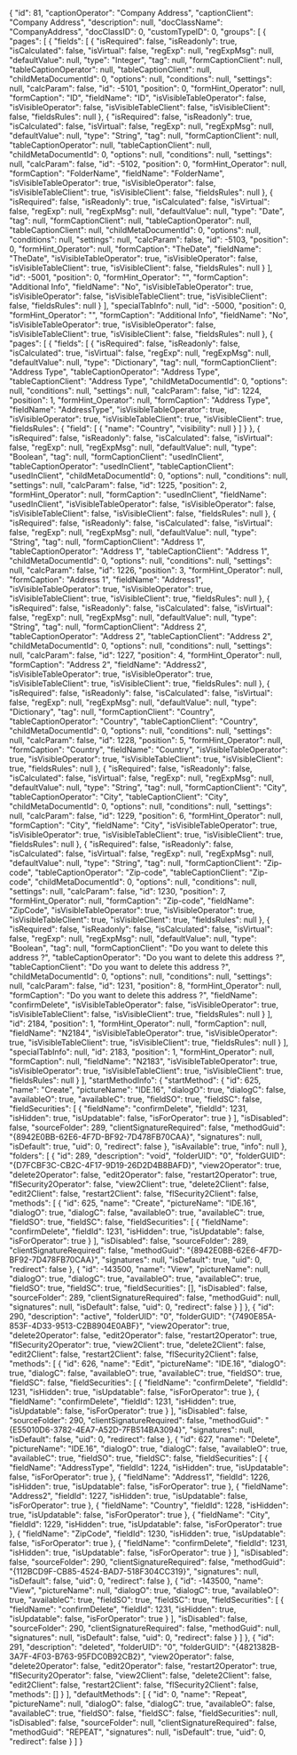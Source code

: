 {
    "id": 81,
    "captionOperator": "Company Address",
    "captionClient": "Company Address",
    "description": null,
    "docClassName": "CompanyAddress",
    "docClassID": 0,
    "customTypeID": 0,
    "groups": [
        {
            "pages": [
                {
                    "fields": [
                        {
                            "isRequired": false,
                            "isReadonly": true,
                            "isCalculated": false,
                            "isVirtual": false,
                            "regExp": null,
                            "regExpMsg": null,
                            "defaultValue": null,
                            "type": "Integer",
                            "tag": null,
                            "formCaptionClient": null,
                            "tableCaptionOperator": null,
                            "tableCaptionClient": null,
                            "childMetaDocumentId": 0,
                            "options": null,
                            "conditions": null,
                            "settings": null,
                            "calcParam": false,
                            "id": -5101,
                            "position": 0,
                            "formHint_Operator": null,
                            "formCaption": "ID",
                            "fieldName": "ID",
                            "isVisibleTableOperator": false,
                            "isVisibleOperator": false,
                            "isVisibleTableClient": false,
                            "isVisibleClient": false,
                            "fieldsRules": null
                        },
                        {
                            "isRequired": false,
                            "isReadonly": true,
                            "isCalculated": false,
                            "isVirtual": false,
                            "regExp": null,
                            "regExpMsg": null,
                            "defaultValue": null,
                            "type": "String",
                            "tag": null,
                            "formCaptionClient": null,
                            "tableCaptionOperator": null,
                            "tableCaptionClient": null,
                            "childMetaDocumentId": 0,
                            "options": null,
                            "conditions": null,
                            "settings": null,
                            "calcParam": false,
                            "id": -5102,
                            "position": 0,
                            "formHint_Operator": null,
                            "formCaption": "FolderName",
                            "fieldName": "FolderName",
                            "isVisibleTableOperator": true,
                            "isVisibleOperator": false,
                            "isVisibleTableClient": true,
                            "isVisibleClient": false,
                            "fieldsRules": null
                        },
                        {
                            "isRequired": false,
                            "isReadonly": true,
                            "isCalculated": false,
                            "isVirtual": false,
                            "regExp": null,
                            "regExpMsg": null,
                            "defaultValue": null,
                            "type": "Date",
                            "tag": null,
                            "formCaptionClient": null,
                            "tableCaptionOperator": null,
                            "tableCaptionClient": null,
                            "childMetaDocumentId": 0,
                            "options": null,
                            "conditions": null,
                            "settings": null,
                            "calcParam": false,
                            "id": -5103,
                            "position": 0,
                            "formHint_Operator": null,
                            "formCaption": "TheDate",
                            "fieldName": "TheDate",
                            "isVisibleTableOperator": true,
                            "isVisibleOperator": false,
                            "isVisibleTableClient": true,
                            "isVisibleClient": false,
                            "fieldsRules": null
                        }
                    ],
                    "id": -5001,
                    "position": 0,
                    "formHint_Operator": "",
                    "formCaption": "Additional Info",
                    "fieldName": "No",
                    "isVisibleTableOperator": true,
                    "isVisibleOperator": false,
                    "isVisibleTableClient": true,
                    "isVisibleClient": false,
                    "fieldsRules": null
                }
            ],
            "specialTabInfo": null,
            "id": -5000,
            "position": 0,
            "formHint_Operator": "",
            "formCaption": "Additional Info",
            "fieldName": "No",
            "isVisibleTableOperator": true,
            "isVisibleOperator": false,
            "isVisibleTableClient": true,
            "isVisibleClient": false,
            "fieldsRules": null
        },
        {
            "pages": [
                {
                    "fields": [
                        {
                            "isRequired": false,
                            "isReadonly": false,
                            "isCalculated": true,
                            "isVirtual": false,
                            "regExp": null,
                            "regExpMsg": null,
                            "defaultValue": null,
                            "type": "Dictionary",
                            "tag": null,
                            "formCaptionClient": "Address Type",
                            "tableCaptionOperator": "Address Type",
                            "tableCaptionClient": "Address Type",
                            "childMetaDocumentId": 0,
                            "options": null,
                            "conditions": null,
                            "settings": null,
                            "calcParam": false,
                            "id": 1224,
                            "position": 1,
                            "formHint_Operator": null,
                            "formCaption": "Address Type",
                            "fieldName": "AddressType",
                            "isVisibleTableOperator": true,
                            "isVisibleOperator": true,
                            "isVisibleTableClient": true,
                            "isVisibleClient": true,
                            "fieldsRules": {
                                "field": [
                                    {
                                        "name": "Country",
                                        "visibility": null
                                    }
                                ]
                            }
                        },
                        {
                            "isRequired": false,
                            "isReadonly": false,
                            "isCalculated": false,
                            "isVirtual": false,
                            "regExp": null,
                            "regExpMsg": null,
                            "defaultValue": null,
                            "type": "Boolean",
                            "tag": null,
                            "formCaptionClient": "usedInClient",
                            "tableCaptionOperator": "usedInClient",
                            "tableCaptionClient": "usedInClient",
                            "childMetaDocumentId": 0,
                            "options": null,
                            "conditions": null,
                            "settings": null,
                            "calcParam": false,
                            "id": 1225,
                            "position": 2,
                            "formHint_Operator": null,
                            "formCaption": "usedInClient",
                            "fieldName": "usedInClient",
                            "isVisibleTableOperator": false,
                            "isVisibleOperator": false,
                            "isVisibleTableClient": false,
                            "isVisibleClient": false,
                            "fieldsRules": null
                        },
                        {
                            "isRequired": false,
                            "isReadonly": false,
                            "isCalculated": false,
                            "isVirtual": false,
                            "regExp": null,
                            "regExpMsg": null,
                            "defaultValue": null,
                            "type": "String",
                            "tag": null,
                            "formCaptionClient": "Address 1",
                            "tableCaptionOperator": "Address 1",
                            "tableCaptionClient": "Address 1",
                            "childMetaDocumentId": 0,
                            "options": null,
                            "conditions": null,
                            "settings": null,
                            "calcParam": false,
                            "id": 1226,
                            "position": 3,
                            "formHint_Operator": null,
                            "formCaption": "Address 1",
                            "fieldName": "Address1",
                            "isVisibleTableOperator": true,
                            "isVisibleOperator": true,
                            "isVisibleTableClient": true,
                            "isVisibleClient": true,
                            "fieldsRules": null
                        },
                        {
                            "isRequired": false,
                            "isReadonly": false,
                            "isCalculated": false,
                            "isVirtual": false,
                            "regExp": null,
                            "regExpMsg": null,
                            "defaultValue": null,
                            "type": "String",
                            "tag": null,
                            "formCaptionClient": "Address 2",
                            "tableCaptionOperator": "Address 2",
                            "tableCaptionClient": "Address 2",
                            "childMetaDocumentId": 0,
                            "options": null,
                            "conditions": null,
                            "settings": null,
                            "calcParam": false,
                            "id": 1227,
                            "position": 4,
                            "formHint_Operator": null,
                            "formCaption": "Address 2",
                            "fieldName": "Address2",
                            "isVisibleTableOperator": true,
                            "isVisibleOperator": true,
                            "isVisibleTableClient": true,
                            "isVisibleClient": true,
                            "fieldsRules": null
                        },
                        {
                            "isRequired": false,
                            "isReadonly": false,
                            "isCalculated": false,
                            "isVirtual": false,
                            "regExp": null,
                            "regExpMsg": null,
                            "defaultValue": null,
                            "type": "Dictionary",
                            "tag": null,
                            "formCaptionClient": "Country",
                            "tableCaptionOperator": "Country",
                            "tableCaptionClient": "Country",
                            "childMetaDocumentId": 0,
                            "options": null,
                            "conditions": null,
                            "settings": null,
                            "calcParam": false,
                            "id": 1228,
                            "position": 5,
                            "formHint_Operator": null,
                            "formCaption": "Country",
                            "fieldName": "Country",
                            "isVisibleTableOperator": true,
                            "isVisibleOperator": true,
                            "isVisibleTableClient": true,
                            "isVisibleClient": true,
                            "fieldsRules": null
                        },
                        {
                            "isRequired": false,
                            "isReadonly": false,
                            "isCalculated": false,
                            "isVirtual": false,
                            "regExp": null,
                            "regExpMsg": null,
                            "defaultValue": null,
                            "type": "String",
                            "tag": null,
                            "formCaptionClient": "City",
                            "tableCaptionOperator": "City",
                            "tableCaptionClient": "City",
                            "childMetaDocumentId": 0,
                            "options": null,
                            "conditions": null,
                            "settings": null,
                            "calcParam": false,
                            "id": 1229,
                            "position": 6,
                            "formHint_Operator": null,
                            "formCaption": "City",
                            "fieldName": "City",
                            "isVisibleTableOperator": true,
                            "isVisibleOperator": true,
                            "isVisibleTableClient": true,
                            "isVisibleClient": true,
                            "fieldsRules": null
                        },
                        {
                            "isRequired": false,
                            "isReadonly": false,
                            "isCalculated": false,
                            "isVirtual": false,
                            "regExp": null,
                            "regExpMsg": null,
                            "defaultValue": null,
                            "type": "String",
                            "tag": null,
                            "formCaptionClient": "Zip-code",
                            "tableCaptionOperator": "Zip-code",
                            "tableCaptionClient": "Zip-code",
                            "childMetaDocumentId": 0,
                            "options": null,
                            "conditions": null,
                            "settings": null,
                            "calcParam": false,
                            "id": 1230,
                            "position": 7,
                            "formHint_Operator": null,
                            "formCaption": "Zip-code",
                            "fieldName": "ZipCode",
                            "isVisibleTableOperator": true,
                            "isVisibleOperator": true,
                            "isVisibleTableClient": true,
                            "isVisibleClient": true,
                            "fieldsRules": null
                        },
                        {
                            "isRequired": false,
                            "isReadonly": false,
                            "isCalculated": false,
                            "isVirtual": false,
                            "regExp": null,
                            "regExpMsg": null,
                            "defaultValue": null,
                            "type": "Boolean",
                            "tag": null,
                            "formCaptionClient": "Do you want to delete this address ?",
                            "tableCaptionOperator": "Do you want to delete this address ?",
                            "tableCaptionClient": "Do you want to delete this address ?",
                            "childMetaDocumentId": 0,
                            "options": null,
                            "conditions": null,
                            "settings": null,
                            "calcParam": false,
                            "id": 1231,
                            "position": 8,
                            "formHint_Operator": null,
                            "formCaption": "Do you want to delete this address ?",
                            "fieldName": "confirmDelete",
                            "isVisibleTableOperator": false,
                            "isVisibleOperator": true,
                            "isVisibleTableClient": false,
                            "isVisibleClient": true,
                            "fieldsRules": null
                        }
                    ],
                    "id": 2184,
                    "position": 1,
                    "formHint_Operator": null,
                    "formCaption": null,
                    "fieldName": "N2184",
                    "isVisibleTableOperator": true,
                    "isVisibleOperator": true,
                    "isVisibleTableClient": true,
                    "isVisibleClient": true,
                    "fieldsRules": null
                }
            ],
            "specialTabInfo": null,
            "id": 2183,
            "position": 1,
            "formHint_Operator": null,
            "formCaption": null,
            "fieldName": "N2183",
            "isVisibleTableOperator": true,
            "isVisibleOperator": true,
            "isVisibleTableClient": true,
            "isVisibleClient": true,
            "fieldsRules": null
        }
    ],
    "startMethodInfo": {
        "startMethod": {
            "id": 625,
            "name": "Create",
            "pictureName": "IDE.16",
            "dialogO": true,
            "dialogC": false,
            "availableO": true,
            "availableC": true,
            "fieldSO": true,
            "fieldSC": false,
            "fieldSecurities": [
                {
                    "fieldName": "confirmDelete",
                    "fieldId": 1231,
                    "isHidden": true,
                    "isUpdatable": false,
                    "isForOperator": true
                }
            ],
            "isDisabled": false,
            "sourceFolder": 289,
            "clientSignatureRequired": false,
            "methodGuid": "{8942E0BB-62E6-4F7D-BF92-7D478FB70CAA}",
            "signatures": null,
            "isDefault": true,
            "uid": 0,
            "redirect": false
        },
        "isAvailable": true,
        "info": null
    },
    "folders": [
        {
            "id": 289,
            "description": "void",
            "folderUID": "0",
            "folderGUID": "{D7FCBF3C-CB2C-4F17-9D19-26D2D4B8BAFD}",
            "view2Operator": true,
            "delete2Operator": false,
            "edit2Operator": false,
            "restart2Operator": true,
            "flSecurity2Operator": false,
            "view2Client": true,
            "delete2Client": false,
            "edit2Client": false,
            "restart2Client": false,
            "flSecurity2Client": false,
            "methods": [
                {
                    "id": 625,
                    "name": "Create",
                    "pictureName": "IDE.16",
                    "dialogO": true,
                    "dialogC": false,
                    "availableO": true,
                    "availableC": true,
                    "fieldSO": true,
                    "fieldSC": false,
                    "fieldSecurities": [
                        {
                            "fieldName": "confirmDelete",
                            "fieldId": 1231,
                            "isHidden": true,
                            "isUpdatable": false,
                            "isForOperator": true
                        }
                    ],
                    "isDisabled": false,
                    "sourceFolder": 289,
                    "clientSignatureRequired": false,
                    "methodGuid": "{8942E0BB-62E6-4F7D-BF92-7D478FB70CAA}",
                    "signatures": null,
                    "isDefault": true,
                    "uid": 0,
                    "redirect": false
                },
                {
                    "id": -143500,
                    "name": "View",
                    "pictureName": null,
                    "dialogO": true,
                    "dialogC": true,
                    "availableO": true,
                    "availableC": true,
                    "fieldSO": true,
                    "fieldSC": true,
                    "fieldSecurities": [],
                    "isDisabled": false,
                    "sourceFolder": 289,
                    "clientSignatureRequired": false,
                    "methodGuid": null,
                    "signatures": null,
                    "isDefault": false,
                    "uid": 0,
                    "redirect": false
                }
            ]
        },
        {
            "id": 290,
            "description": "active",
            "folderUID": "0",
            "folderGUID": "{7490E85A-853F-4D33-9513-C2B8904E0ABF}",
            "view2Operator": true,
            "delete2Operator": false,
            "edit2Operator": false,
            "restart2Operator": true,
            "flSecurity2Operator": true,
            "view2Client": true,
            "delete2Client": false,
            "edit2Client": false,
            "restart2Client": false,
            "flSecurity2Client": false,
            "methods": [
                {
                    "id": 626,
                    "name": "Edit",
                    "pictureName": "IDE.16",
                    "dialogO": true,
                    "dialogC": false,
                    "availableO": true,
                    "availableC": true,
                    "fieldSO": true,
                    "fieldSC": false,
                    "fieldSecurities": [
                        {
                            "fieldName": "confirmDelete",
                            "fieldId": 1231,
                            "isHidden": true,
                            "isUpdatable": false,
                            "isForOperator": true
                        },
                        {
                            "fieldName": "confirmDelete",
                            "fieldId": 1231,
                            "isHidden": true,
                            "isUpdatable": false,
                            "isForOperator": true
                        }
                    ],
                    "isDisabled": false,
                    "sourceFolder": 290,
                    "clientSignatureRequired": false,
                    "methodGuid": "{E55010D6-3782-4EA7-A52D-7FB514BA3094}",
                    "signatures": null,
                    "isDefault": false,
                    "uid": 0,
                    "redirect": false
                },
                {
                    "id": 627,
                    "name": "Delete",
                    "pictureName": "IDE.16",
                    "dialogO": true,
                    "dialogC": false,
                    "availableO": true,
                    "availableC": true,
                    "fieldSO": true,
                    "fieldSC": false,
                    "fieldSecurities": [
                        {
                            "fieldName": "AddressType",
                            "fieldId": 1224,
                            "isHidden": true,
                            "isUpdatable": false,
                            "isForOperator": true
                        },
                        {
                            "fieldName": "Address1",
                            "fieldId": 1226,
                            "isHidden": true,
                            "isUpdatable": false,
                            "isForOperator": true
                        },
                        {
                            "fieldName": "Address2",
                            "fieldId": 1227,
                            "isHidden": true,
                            "isUpdatable": false,
                            "isForOperator": true
                        },
                        {
                            "fieldName": "Country",
                            "fieldId": 1228,
                            "isHidden": true,
                            "isUpdatable": false,
                            "isForOperator": true
                        },
                        {
                            "fieldName": "City",
                            "fieldId": 1229,
                            "isHidden": true,
                            "isUpdatable": false,
                            "isForOperator": true
                        },
                        {
                            "fieldName": "ZipCode",
                            "fieldId": 1230,
                            "isHidden": true,
                            "isUpdatable": false,
                            "isForOperator": true
                        },
                        {
                            "fieldName": "confirmDelete",
                            "fieldId": 1231,
                            "isHidden": true,
                            "isUpdatable": false,
                            "isForOperator": true
                        }
                    ],
                    "isDisabled": false,
                    "sourceFolder": 290,
                    "clientSignatureRequired": false,
                    "methodGuid": "{112BCD9F-CB85-4524-BAD7-518F304CC319}",
                    "signatures": null,
                    "isDefault": false,
                    "uid": 0,
                    "redirect": false
                },
                {
                    "id": -143500,
                    "name": "View",
                    "pictureName": null,
                    "dialogO": true,
                    "dialogC": true,
                    "availableO": true,
                    "availableC": true,
                    "fieldSO": true,
                    "fieldSC": true,
                    "fieldSecurities": [
                        {
                            "fieldName": "confirmDelete",
                            "fieldId": 1231,
                            "isHidden": true,
                            "isUpdatable": false,
                            "isForOperator": true
                        }
                    ],
                    "isDisabled": false,
                    "sourceFolder": 290,
                    "clientSignatureRequired": false,
                    "methodGuid": null,
                    "signatures": null,
                    "isDefault": false,
                    "uid": 0,
                    "redirect": false
                }
            ]
        },
        {
            "id": 291,
            "description": "deleted",
            "folderUID": "0",
            "folderGUID": "{4821382B-3A7F-4F03-B763-95FDC0B92CB2}",
            "view2Operator": false,
            "delete2Operator": false,
            "edit2Operator": false,
            "restart2Operator": true,
            "flSecurity2Operator": false,
            "view2Client": false,
            "delete2Client": false,
            "edit2Client": false,
            "restart2Client": false,
            "flSecurity2Client": false,
            "methods": []
        }
    ],
    "defaultMethods": [
        {
            "id": 0,
            "name": "Repeat",
            "pictureName": null,
            "dialogO": false,
            "dialogC": true,
            "availableO": false,
            "availableC": true,
            "fieldSO": false,
            "fieldSC": false,
            "fieldSecurities": null,
            "isDisabled": false,
            "sourceFolder": null,
            "clientSignatureRequired": false,
            "methodGuid": "REPEAT",
            "signatures": null,
            "isDefault": true,
            "uid": 0,
            "redirect": false
        }
    ]
}
